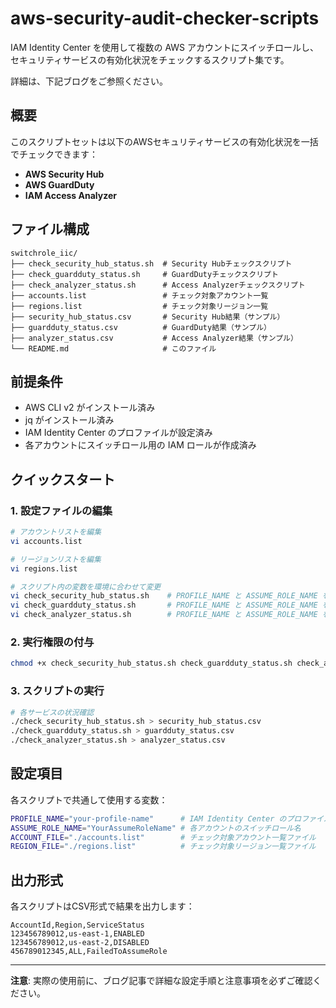 # aws-security-audit-checker-scripts

IAM Identity Center を使用して複数の AWS アカウントにスイッチロールし、セキュリティサービスの有効化状況をチェックするスクリプト集です。

詳細は、下記ブログをご参照ください。



## 概要

このスクリプトセットは以下のAWSセキュリティサービスの有効化状況を一括でチェックできます：

- **AWS Security Hub**
- **AWS GuardDuty** 
- **IAM Access Analyzer**

## ファイル構成

```
switchrole_iic/
├── check_security_hub_status.sh  # Security Hubチェックスクリプト
├── check_guardduty_status.sh     # GuardDutyチェックスクリプト
├── check_analyzer_status.sh      # Access Analyzerチェックスクリプト
├── accounts.list                 # チェック対象アカウント一覧
├── regions.list                  # チェック対象リージョン一覧
├── security_hub_status.csv       # Security Hub結果（サンプル）
├── guardduty_status.csv          # GuardDuty結果（サンプル）
├── analyzer_status.csv           # Access Analyzer結果（サンプル）
└── README.md                     # このファイル
```

## 前提条件

- AWS CLI v2 がインストール済み
- jq がインストール済み
- IAM Identity Center のプロファイルが設定済み
- 各アカウントにスイッチロール用の IAM ロールが作成済み

## クイックスタート

### 1. 設定ファイルの編集

```bash
# アカウントリストを編集
vi accounts.list

# リージョンリストを編集  
vi regions.list

# スクリプト内の変数を環境に合わせて変更
vi check_security_hub_status.sh    # PROFILE_NAME と ASSUME_ROLE_NAME を変更
vi check_guardduty_status.sh       # PROFILE_NAME と ASSUME_ROLE_NAME を変更
vi check_analyzer_status.sh        # PROFILE_NAME と ASSUME_ROLE_NAME を変更
```

### 2. 実行権限の付与

```bash
chmod +x check_security_hub_status.sh check_guardduty_status.sh check_analyzer_status.sh
```

### 3. スクリプトの実行

```bash
# 各サービスの状況確認
./check_security_hub_status.sh > security_hub_status.csv
./check_guardduty_status.sh > guardduty_status.csv
./check_analyzer_status.sh > analyzer_status.csv
```

## 設定項目

各スクリプトで共通して使用する変数：

```bash
PROFILE_NAME="your-profile-name"      # IAM Identity Center のプロファイル名
ASSUME_ROLE_NAME="YourAssumeRoleName" # 各アカウントのスイッチロール名
ACCOUNT_FILE="./accounts.list"        # チェック対象アカウント一覧ファイル
REGION_FILE="./regions.list"          # チェック対象リージョン一覧ファイル
```

## 出力形式

各スクリプトはCSV形式で結果を出力します：

```csv
AccountId,Region,ServiceStatus
123456789012,us-east-1,ENABLED
123456789012,us-east-2,DISABLED
456789012345,ALL,FailedToAssumeRole
```
---

**注意**: 実際の使用前に、ブログ記事で詳細な設定手順と注意事項を必ずご確認ください。 
